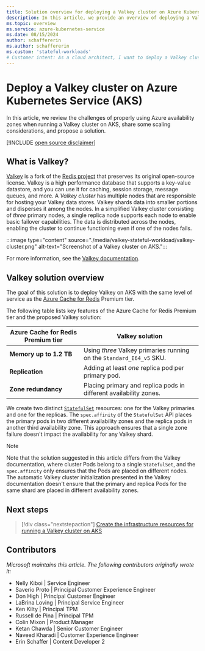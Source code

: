 ```yaml
---
title: Solution overview for deploying a Valkey cluster on Azure Kubernetes Service (AKS)
description: In this article, we provide an overview of deploying a Valkey cluster on Azure Kubernetes Service (AKS) using the Kubernetes stateful framework.
ms.topic: overview
ms.service: azure-kubernetes-service
ms.date: 08/15/2024
author: schaffererin
ms.author: schaffererin
ms.custom: 'stateful-workloads'
# Customer intent: As a cloud architect, I want to deploy a Valkey cluster on Azure Kubernetes Service, so that I can ensure high availability and scalability similar to the Azure Cache for Redis Premium tier while effectively utilizing availability zones.
---
```


# Deploy a Valkey cluster on Azure Kubernetes Service (AKS)

In this article, we review the challenges of properly using Azure availability zones when running a Valkey cluster on AKS, share some scaling considerations, and propose a solution.

[!INCLUDE [open source disclaimer](./includes/open-source-disclaimer.md)]

## What is Valkey?

[Valkey][valkey] is a fork of the [Redis project][redis] that preserves its original open-source license. Valkey is a high performance database that supports a key-value datastore, and you can use it for caching, session storage, message queues, and more. A *Valkey cluster* has multiple nodes that are responsible for hosting your Valkey data stores. Valkey shards data into smaller portions and disperses it among the nodes. In a simplified Valkey cluster consisting of *three* primary nodes, a single replica node supports each node to enable basic failover capabilities. The data is distributed across the nodes, enabling the cluster to continue functioning even if one of the nodes fails.

:::image type="content" source="./media/valkey-stateful-workload/valkey-cluster.png" alt-text="Screenshot of a Valkey cluster on AKS.":::

For more information, see the [Valkey documentation][valkey-docs].

## Valkey solution overview

The goal of this solution is to deploy Valkey on AKS with the same level of service as the [Azure Cache for Redis][azure-cache-for-redis] Premium tier.

The following table lists key features of the Azure Cache for Redis Premium tier and the proposed Valkey solution:

| Azure Cache for Redis Premium tier | Valkey solution |
| --- | --- |
| **Memory up to 1.2 TB** | Using *three* Valkey primaries running on the `Standard_E64_v5` SKU. |
| **Replication** | Adding at least *one* replica pod per primary pod. |
| **Zone redundancy** | Placing primary and replica pods in different availability zones. |

We create two distinct [`StatefulSet`][kubernetes-stateful-sets] resources: one for the Valkey primaries and one for the replicas. The `spec.affinity` of the `StatefulSet` API places the primary pods in two different availability zones and the replica pods in another third availability zone. This approach ensures that a single zone failure doesn't impact the availability for any Valkey shard.

> [!NOTE]
> Note that the solution suggested in this article differs from the Valkey documentation, where cluster Pods belong to a single `StatefulSet`, and the `spec.affinity` only ensures that the Pods are placed on different nodes. The automatic Valkey cluster initialization presented in the Valkey documentation doesn't ensure that the primary and replica Pods for the same shard are placed in different availability zones.

## Next steps

> [!div class="nextstepaction"]
> [Create the infrastructure resources for running a Valkey cluster on AKS][create-valkey-infrastructure]

## Contributors

*Microsoft maintains this article. The following contributors originally wrote it:*

* Nelly Kiboi | Service Engineer
* Saverio Proto | Principal Customer Experience Engineer
* Don High | Principal Customer Engineer
* LaBrina Loving | Principal Service Engineer
* Ken Kilty | Principal TPM
* Russell de Pina | Principal TPM
* Colin Mixon | Product Manager
* Ketan Chawda | Senior Customer Engineer
* Naveed Kharadi | Customer Experience Engineer
* Erin Schaffer | Content Developer 2

<!-- External links -->
[valkey]: https://valkey.io/
[redis]: https://redis.io/
[valkey-docs]: https://valkey.io/docs/
[kubernetes-stateful-sets]: https://kubernetes.io/docs/concepts/workloads/controllers/statefulset/

<!-- Internal links -->
[azure-cache-for-redis]: /azure/azure-cache-for-redis/cache-overview#feature-comparison
[create-valkey-infrastructure]: ./create-valkey-infrastructure.md
